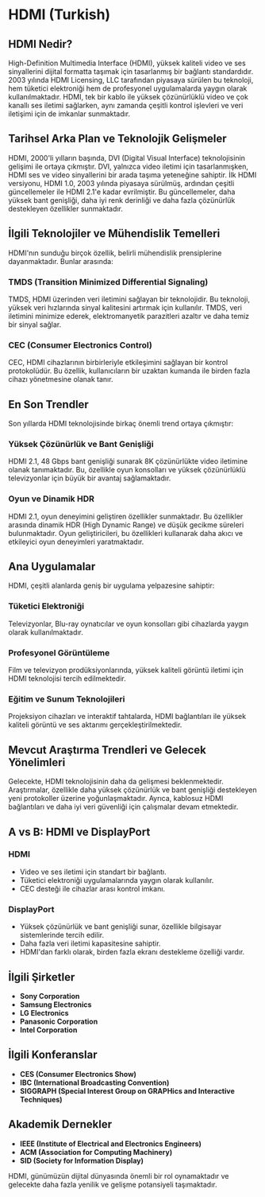 # HDMI (Turkish)

## HDMI Nedir?

High-Definition Multimedia Interface (HDMI), yüksek kaliteli video ve ses sinyallerini dijital formatta taşımak için tasarlanmış bir bağlantı standardıdır. 2003 yılında HDMI Licensing, LLC tarafından piyasaya sürülen bu teknoloji, hem tüketici elektroniği hem de profesyonel uygulamalarda yaygın olarak kullanılmaktadır. HDMI, tek bir kablo ile yüksek çözünürlüklü video ve çok kanallı ses iletimi sağlarken, aynı zamanda çeşitli kontrol işlevleri ve veri iletişimi için de imkanlar sunmaktadır.

## Tarihsel Arka Plan ve Teknolojik Gelişmeler

HDMI, 2000'li yılların başında, DVI (Digital Visual Interface) teknolojisinin gelişimi ile ortaya çıkmıştır. DVI, yalnızca video iletimi için tasarlanmışken, HDMI ses ve video sinyallerini bir arada taşıma yeteneğine sahiptir. İlk HDMI versiyonu, HDMI 1.0, 2003 yılında piyasaya sürülmüş, ardından çeşitli güncellemeler ile HDMI 2.1'e kadar evrilmiştir. Bu güncellemeler, daha yüksek bant genişliği, daha iyi renk derinliği ve daha fazla çözünürlük destekleyen özellikler sunmaktadır.

## İlgili Teknolojiler ve Mühendislik Temelleri

HDMI'nın sunduğu birçok özellik, belirli mühendislik prensiplerine dayanmaktadır. Bunlar arasında:

### TMDS (Transition Minimized Differential Signaling)

TMDS, HDMI üzerinden veri iletimini sağlayan bir teknolojidir. Bu teknoloji, yüksek veri hızlarında sinyal kalitesini artırmak için kullanılır. TMDS, veri iletimini minimize ederek, elektromanyetik parazitleri azaltır ve daha temiz bir sinyal sağlar.

### CEC (Consumer Electronics Control)

CEC, HDMI cihazlarının birbirleriyle etkileşimini sağlayan bir kontrol protokolüdür. Bu özellik, kullanıcıların bir uzaktan kumanda ile birden fazla cihazı yönetmesine olanak tanır.

## En Son Trendler

Son yıllarda HDMI teknolojisinde birkaç önemli trend ortaya çıkmıştır:

### Yüksek Çözünürlük ve Bant Genişliği

HDMI 2.1, 48 Gbps bant genişliği sunarak 8K çözünürlükte video iletimine olanak tanımaktadır. Bu, özellikle oyun konsolları ve yüksek çözünürlüklü televizyonlar için büyük bir avantaj sağlamaktadır.

### Oyun ve Dinamik HDR

HDMI 2.1, oyun deneyimini geliştiren özellikler sunmaktadır. Bu özellikler arasında dinamik HDR (High Dynamic Range) ve düşük gecikme süreleri bulunmaktadır. Oyun geliştiricileri, bu özellikleri kullanarak daha akıcı ve etkileyici oyun deneyimleri yaratmaktadır.

## Ana Uygulamalar

HDMI, çeşitli alanlarda geniş bir uygulama yelpazesine sahiptir:

### Tüketici Elektroniği

Televizyonlar, Blu-ray oynatıcılar ve oyun konsolları gibi cihazlarda yaygın olarak kullanılmaktadır.

### Profesyonel Görüntüleme

Film ve televizyon prodüksiyonlarında, yüksek kaliteli görüntü iletimi için HDMI teknolojisi tercih edilmektedir.

### Eğitim ve Sunum Teknolojileri

Projeksiyon cihazları ve interaktif tahtalarda, HDMI bağlantıları ile yüksek kaliteli görüntü ve ses aktarımı gerçekleştirilmektedir.

## Mevcut Araştırma Trendleri ve Gelecek Yönelimleri

Gelecekte, HDMI teknolojisinin daha da gelişmesi beklenmektedir. Araştırmalar, özellikle daha yüksek çözünürlük ve bant genişliği destekleyen yeni protokoller üzerine yoğunlaşmaktadır. Ayrıca, kablosuz HDMI bağlantıları ve daha iyi veri güvenliği için çalışmalar devam etmektedir.

## A vs B: HDMI ve DisplayPort

### HDMI

- Video ve ses iletimi için standart bir bağlantı.
- Tüketici elektroniği uygulamalarında yaygın olarak kullanılır.
- CEC desteği ile cihazlar arası kontrol imkanı.

### DisplayPort

- Yüksek çözünürlük ve bant genişliği sunar, özellikle bilgisayar sistemlerinde tercih edilir.
- Daha fazla veri iletimi kapasitesine sahiptir.
- HDMI'dan farklı olarak, birden fazla ekranı destekleme özelliği vardır.

## İlgili Şirketler

- **Sony Corporation**
- **Samsung Electronics**
- **LG Electronics**
- **Panasonic Corporation**
- **Intel Corporation**

## İlgili Konferanslar

- **CES (Consumer Electronics Show)**
- **IBC (International Broadcasting Convention)**
- **SIGGRAPH (Special Interest Group on GRAPHics and Interactive Techniques)**

## Akademik Dernekler

- **IEEE (Institute of Electrical and Electronics Engineers)**
- **ACM (Association for Computing Machinery)**
- **SID (Society for Information Display)**

HDMI, günümüzün dijital dünyasında önemli bir rol oynamaktadır ve gelecekte daha fazla yenilik ve gelişme potansiyeli taşımaktadır.